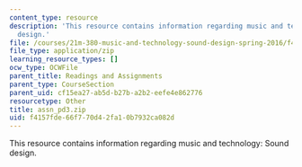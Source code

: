 ```yaml
---
content_type: resource
description: 'This resource contains information regarding music and technology: Sound
  design.'
file: /courses/21m-380-music-and-technology-sound-design-spring-2016/f4157fde66f770d42fa10b7932ca082d_assn_pd3.zip
file_type: application/zip
learning_resource_types: []
ocw_type: OCWFile
parent_title: Readings and Assignments
parent_type: CourseSection
parent_uid: cf15ea27-ab5d-b27b-a2b2-eefe4e862776
resourcetype: Other
title: assn_pd3.zip
uid: f4157fde-66f7-70d4-2fa1-0b7932ca082d
---
```

This resource contains information regarding music and technology: Sound design.

